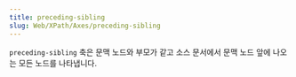 ```yaml
---
title: preceding-sibling
slug: Web/XPath/Axes/preceding-sibling
---
```

`preceding-sibling` 축은 문맥 노드와 부모가 같고 소스 문서에서 문맥 노드 앞에 나오는 모든 노드를 나타냅니다.

